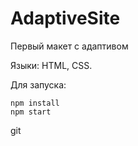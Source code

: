 # AdaptiveSite

<p>Первый макет с адаптивом</p>
<p>Языки: HTML, CSS.</p>

Для запуска:

```Sh
npm install
npm start
```

git
